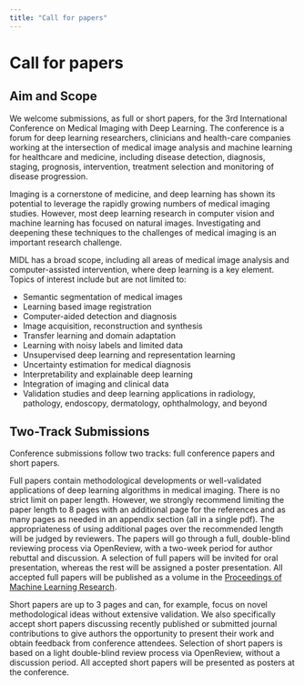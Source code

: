 ```yaml
---
title: "Call for papers"
---
```


# Call for papers

## Aim and Scope

We welcome submissions, as full or short papers, for the 3rd International Conference on Medical Imaging with Deep Learning.
The conference is a forum for deep learning researchers, clinicians and health-care companies working at the intersection of medical image analysis and machine learning for healthcare and medicine, including disease detection, diagnosis, staging, prognosis, intervention, treatment selection and monitoring of disease progression.

Imaging is a cornerstone of medicine, and deep learning has shown its potential to leverage the rapidly growing numbers of medical imaging studies.
However, most deep learning research in computer vision and machine learning has focused on natural images.
Investigating and deepening these techniques to the challenges of medical imaging is an important research challenge.

MIDL has a broad scope, including all areas of medical image analysis and computer-assisted intervention, where deep learning is a key element.
Topics of interest include but are not limited to:

* Semantic segmentation of medical images
* Learning based image registration
* Computer-aided detection and diagnosis
* Image acquisition, reconstruction and synthesis
* Transfer learning and domain adaptation
* Learning with noisy labels and limited data
* Unsupervised deep learning and representation learning
* Uncertainty estimation for medical diagnosis
* Interpretability and explainable deep learning
* Integration of imaging and clinical data
* Validation studies and deep learning applications in radiology, pathology, endoscopy, dermatology, ophthalmology, and beyond

## Two-Track Submissions

Conference submissions follow two tracks: full conference papers and short papers.

Full papers contain methodological developments or well-validated applications of deep learning algorithms in medical imaging.
There is no strict limit on paper length.
However, we strongly recommend limiting the paper length to 8 pages with an additional page for the references and as many pages as needed in an appendix section (all in a single pdf).
The appropriateness of using additional pages over the recommended length will be judged by reviewers.
The papers will go through a full, double-blind reviewing process via OpenReview, with a two-week period for author rebuttal and discussion.
A selection of full papers will be invited for oral presentation, whereas the rest will be assigned a poster presentation.
All accepted full papers will be published as a volume in the [Proceedings of Machine Learning Research](http://proceedings.mlr.press/).

Short papers are up to 3 pages and can, for example, focus on novel methodological ideas without extensive validation.
We also specifically accept short papers discussing recently published or submitted journal contributions to give authors the opportunity to present their work and obtain feedback from conference attendees.
Selection of short papers is based on a light double-blind review process via OpenReview, without a discussion period.
All accepted short papers will be presented as posters at the conference.
